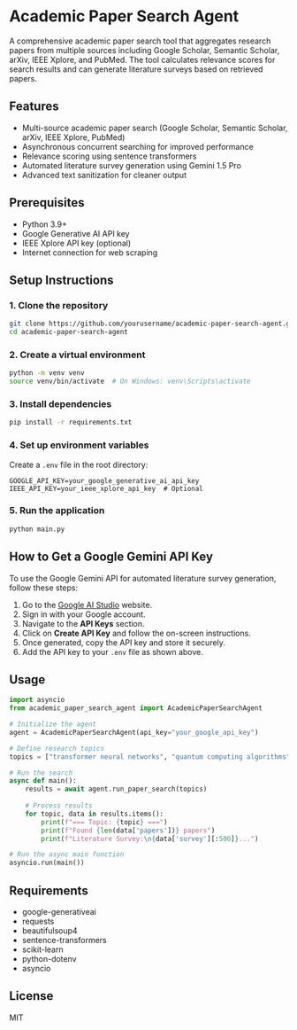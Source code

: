 # Academic Paper Search Agent

A comprehensive academic paper search tool that aggregates research papers from multiple sources including Google Scholar, Semantic Scholar, arXiv, IEEE Xplore, and PubMed. The tool calculates relevance scores for search results and can generate literature surveys based on retrieved papers.

## Features

- Multi-source academic paper search (Google Scholar, Semantic Scholar, arXiv, IEEE Xplore, PubMed)
- Asynchronous concurrent searching for improved performance
- Relevance scoring using sentence transformers
- Automated literature survey generation using Gemini 1.5 Pro
- Advanced text sanitization for cleaner output

## Prerequisites

- Python 3.9+
- Google Generative AI API key
- IEEE Xplore API key (optional)
- Internet connection for web scraping

## Setup Instructions

### 1. Clone the repository

```bash
git clone https://github.com/yourusername/academic-paper-search-agent.git
cd academic-paper-search-agent
```

### 2. Create a virtual environment

```bash
python -m venv venv
source venv/bin/activate  # On Windows: venv\Scripts\activate
```

### 3. Install dependencies

```bash
pip install -r requirements.txt
```

### 4. Set up environment variables

Create a `.env` file in the root directory:

```
GOOGLE_API_KEY=your_google_generative_ai_api_key
IEEE_API_KEY=your_ieee_xplore_api_key  # Optional
```

### 5. Run the application

```bash
python main.py
```

## How to Get a Google Gemini API Key

To use the Google Gemini API for automated literature survey generation, follow these steps:

1. Go to the [Google AI Studio](https://aistudio.google.com/) website.
2. Sign in with your Google account.
3. Navigate to the **API Keys** section.
4. Click on **Create API Key** and follow the on-screen instructions.
5. Once generated, copy the API key and store it securely.
6. Add the API key to your `.env` file as shown above.

## Usage

```python
import asyncio
from academic_paper_search_agent import AcademicPaperSearchAgent

# Initialize the agent
agent = AcademicPaperSearchAgent(api_key="your_google_api_key")

# Define research topics
topics = ["transformer neural networks", "quantum computing algorithms"]

# Run the search
async def main():
    results = await agent.run_paper_search(topics)
    
    # Process results
    for topic, data in results.items():
        print(f"=== Topic: {topic} ===")
        print(f"Found {len(data['papers'])} papers")
        print(f"Literature Survey:\n{data['survey'][:500]}...")

# Run the async main function
asyncio.run(main())
```

## Requirements

- google-generativeai
- requests
- beautifulsoup4
- sentence-transformers
- scikit-learn
- python-dotenv
- asyncio

## License

MIT


